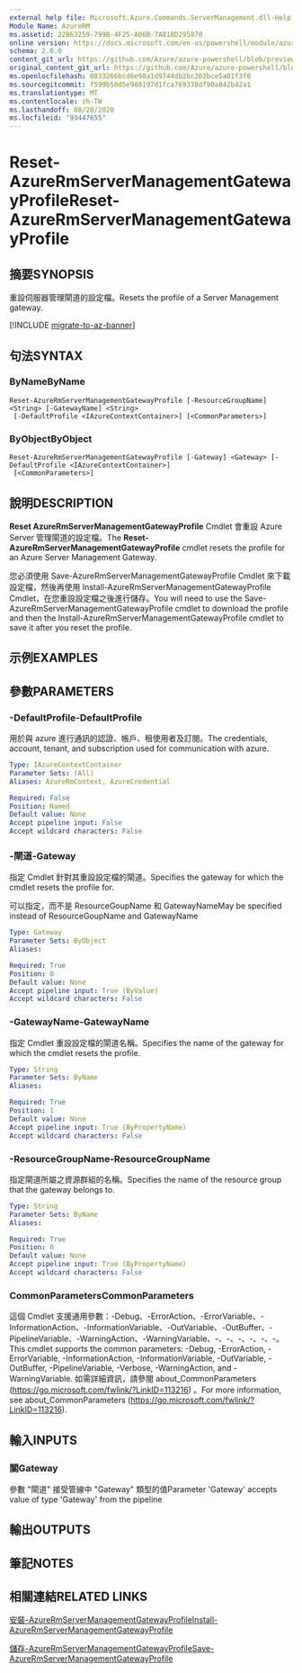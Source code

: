 ```yaml
---
external help file: Microsoft.Azure.Commands.ServerManagement.dll-Help.xml
Module Name: AzureRM
ms.assetid: 22B63259-799B-4F25-A06B-7A818D295870
online version: https://docs.microsoft.com/en-us/powershell/module/azurerm.servermanagement/reset-azurermservermanagementgatewayprofile
schema: 2.0.0
content_git_url: https://github.com/Azure/azure-powershell/blob/preview/src/ResourceManager/ServerManagement/Commands.ServerManagement/help/Reset-AzureRmServerManagementGatewayProfile.md
original_content_git_url: https://github.com/Azure/azure-powershell/blob/preview/src/ResourceManager/ServerManagement/Commands.ServerManagement/help/Reset-AzureRmServerManagementGatewayProfile.md
ms.openlocfilehash: 0833266bcd6e98a1d9744db2bc202bce5a01f3f8
ms.sourcegitcommit: f599b50d5e980197d1fca769378df90a842b42a1
ms.translationtype: MT
ms.contentlocale: zh-TW
ms.lasthandoff: 08/20/2020
ms.locfileid: "93447655"
---
```

# <span data-ttu-id="a98cc-101">Reset-AzureRmServerManagementGatewayProfile</span><span class="sxs-lookup"><span data-stu-id="a98cc-101">Reset-AzureRmServerManagementGatewayProfile</span></span>

## <span data-ttu-id="a98cc-102">摘要</span><span class="sxs-lookup"><span data-stu-id="a98cc-102">SYNOPSIS</span></span>
<span data-ttu-id="a98cc-103">重設伺服器管理閘道的設定檔。</span><span class="sxs-lookup"><span data-stu-id="a98cc-103">Resets the profile of a Server Management gateway.</span></span>

[!INCLUDE [migrate-to-az-banner](../../includes/migrate-to-az-banner.md)]

## <span data-ttu-id="a98cc-104">句法</span><span class="sxs-lookup"><span data-stu-id="a98cc-104">SYNTAX</span></span>

### <span data-ttu-id="a98cc-105">ByName</span><span class="sxs-lookup"><span data-stu-id="a98cc-105">ByName</span></span>
```
Reset-AzureRmServerManagementGatewayProfile [-ResourceGroupName] <String> [-GatewayName] <String>
 [-DefaultProfile <IAzureContextContainer>] [<CommonParameters>]
```

### <span data-ttu-id="a98cc-106">ByObject</span><span class="sxs-lookup"><span data-stu-id="a98cc-106">ByObject</span></span>
```
Reset-AzureRmServerManagementGatewayProfile [-Gateway] <Gateway> [-DefaultProfile <IAzureContextContainer>]
 [<CommonParameters>]
```

## <span data-ttu-id="a98cc-107">說明</span><span class="sxs-lookup"><span data-stu-id="a98cc-107">DESCRIPTION</span></span>
<span data-ttu-id="a98cc-108">**Reset AzureRmServerManagementGatewayProfile** Cmdlet 會重設 Azure Server 管理閘道的設定檔。</span><span class="sxs-lookup"><span data-stu-id="a98cc-108">The **Reset-AzureRmServerManagementGatewayProfile** cmdlet resets the profile for an Azure Server Management Gateway.</span></span>

<span data-ttu-id="a98cc-109">您必須使用 Save-AzureRmServerManagementGatewayProfile Cmdlet 來下載設定檔，然後再使用 Install-AzureRmServerManagementGatewayProfile Cmdlet，在您重設設定檔之後進行儲存。</span><span class="sxs-lookup"><span data-stu-id="a98cc-109">You will need to use the Save-AzureRmServerManagementGatewayProfile cmdlet to download the profile and then the Install-AzureRmServerManagementGatewayProfile cmdlet to save it after you reset the profile.</span></span>

## <span data-ttu-id="a98cc-110">示例</span><span class="sxs-lookup"><span data-stu-id="a98cc-110">EXAMPLES</span></span>

## <span data-ttu-id="a98cc-111">參數</span><span class="sxs-lookup"><span data-stu-id="a98cc-111">PARAMETERS</span></span>

### <span data-ttu-id="a98cc-112">-DefaultProfile</span><span class="sxs-lookup"><span data-stu-id="a98cc-112">-DefaultProfile</span></span>
<span data-ttu-id="a98cc-113">用於與 azure 進行通訊的認證、帳戶、租使用者及訂閱。</span><span class="sxs-lookup"><span data-stu-id="a98cc-113">The credentials, account, tenant, and subscription used for communication with azure.</span></span>

```yaml
Type: IAzureContextContainer
Parameter Sets: (All)
Aliases: AzureRmContext, AzureCredential

Required: False
Position: Named
Default value: None
Accept pipeline input: False
Accept wildcard characters: False
```

### <span data-ttu-id="a98cc-114">-閘道</span><span class="sxs-lookup"><span data-stu-id="a98cc-114">-Gateway</span></span>
<span data-ttu-id="a98cc-115">指定 Cmdlet 針對其重設設定檔的閘道。</span><span class="sxs-lookup"><span data-stu-id="a98cc-115">Specifies the gateway for which the cmdlet resets the profile for.</span></span>

<span data-ttu-id="a98cc-116">可以指定，而不是 ResourceGoupName 和 GatewayName</span><span class="sxs-lookup"><span data-stu-id="a98cc-116">May be specified instead of ResourceGoupName and GatewayName</span></span>

```yaml
Type: Gateway
Parameter Sets: ByObject
Aliases: 

Required: True
Position: 0
Default value: None
Accept pipeline input: True (ByValue)
Accept wildcard characters: False
```

### <span data-ttu-id="a98cc-117">-GatewayName</span><span class="sxs-lookup"><span data-stu-id="a98cc-117">-GatewayName</span></span>
<span data-ttu-id="a98cc-118">指定 Cmdlet 重設設定檔的閘道名稱。</span><span class="sxs-lookup"><span data-stu-id="a98cc-118">Specifies the name of the gateway for which the cmdlet resets the profile.</span></span>

```yaml
Type: String
Parameter Sets: ByName
Aliases: 

Required: True
Position: 1
Default value: None
Accept pipeline input: True (ByPropertyName)
Accept wildcard characters: False
```

### <span data-ttu-id="a98cc-119">-ResourceGroupName</span><span class="sxs-lookup"><span data-stu-id="a98cc-119">-ResourceGroupName</span></span>
<span data-ttu-id="a98cc-120">指定閘道所屬之資源群組的名稱。</span><span class="sxs-lookup"><span data-stu-id="a98cc-120">Specifies the name of the resource group that the gateway belongs to.</span></span>

```yaml
Type: String
Parameter Sets: ByName
Aliases: 

Required: True
Position: 0
Default value: None
Accept pipeline input: True (ByPropertyName)
Accept wildcard characters: False
```

### <span data-ttu-id="a98cc-121">CommonParameters</span><span class="sxs-lookup"><span data-stu-id="a98cc-121">CommonParameters</span></span>
<span data-ttu-id="a98cc-122">這個 Cmdlet 支援通用參數：-Debug、-ErrorAction、-ErrorVariable、-InformationAction、-InformationVariable、-OutVariable、-OutBuffer、-PipelineVariable、-WarningAction、-WarningVariable、-、-、-、-、-、-。</span><span class="sxs-lookup"><span data-stu-id="a98cc-122">This cmdlet supports the common parameters: -Debug, -ErrorAction, -ErrorVariable, -InformationAction, -InformationVariable, -OutVariable, -OutBuffer, -PipelineVariable, -Verbose, -WarningAction, and -WarningVariable.</span></span> <span data-ttu-id="a98cc-123">如需詳細資訊，請參閱 about_CommonParameters (https://go.microsoft.com/fwlink/?LinkID=113216) 。</span><span class="sxs-lookup"><span data-stu-id="a98cc-123">For more information, see about_CommonParameters (https://go.microsoft.com/fwlink/?LinkID=113216).</span></span>

## <span data-ttu-id="a98cc-124">輸入</span><span class="sxs-lookup"><span data-stu-id="a98cc-124">INPUTS</span></span>

### <span data-ttu-id="a98cc-125">關</span><span class="sxs-lookup"><span data-stu-id="a98cc-125">Gateway</span></span>
<span data-ttu-id="a98cc-126">參數 "閘道" 接受管線中 "Gateway" 類型的值</span><span class="sxs-lookup"><span data-stu-id="a98cc-126">Parameter 'Gateway' accepts value of type 'Gateway' from the pipeline</span></span>

## <span data-ttu-id="a98cc-127">輸出</span><span class="sxs-lookup"><span data-stu-id="a98cc-127">OUTPUTS</span></span>

## <span data-ttu-id="a98cc-128">筆記</span><span class="sxs-lookup"><span data-stu-id="a98cc-128">NOTES</span></span>

## <span data-ttu-id="a98cc-129">相關連結</span><span class="sxs-lookup"><span data-stu-id="a98cc-129">RELATED LINKS</span></span>

[<span data-ttu-id="a98cc-130">安裝-AzureRmServerManagementGatewayProfile</span><span class="sxs-lookup"><span data-stu-id="a98cc-130">Install-AzureRmServerManagementGatewayProfile</span></span>](./Install-AzureRmServerManagementGatewayProfile.md)

[<span data-ttu-id="a98cc-131">儲存-AzureRmServerManagementGatewayProfile</span><span class="sxs-lookup"><span data-stu-id="a98cc-131">Save-AzureRmServerManagementGatewayProfile</span></span>](./Save-AzureRmServerManagementGatewayProfile.md)


